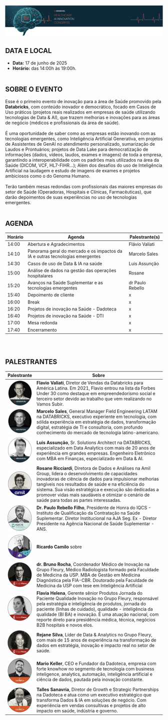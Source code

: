 <img src='https://github.com/Databricks-BR/health/raw/main/image/titulo.png' width='900px'></img>

## DATA E LOCAL

* **Data:** 17 de junho de 2025 </br>
* **Horário:** das 14:00h às 19:00h.
</br></br>

## SOBRE O EVENTO

Esse é o primeiro evento de inovação para a área de Saúde promovido pela **Databricks**, com conteúdo inovador e democrático, focado em Casos de Uso práticos (projetos reais realizados em empresas de saúde utilizando tecnologias de Data & AI), que trazem melhorias e inovações para as áreas de negócio (médicos e profissionais da área de saúde).
</br></br>
É uma oportunidade de saber como as empresas estão inovando com as tecnologias emergentes, como Inteligência Artificial Generativa, em projetos de Assistentes de GenAI no atendimento personalizado, sumarização de Laudos e Prontuários; projetos de Data Lake para democratização de informações (dados, vídeos, laudos, exames e imagens) de toda a empresa, garantindo a interoperabilidade com os padrões mais utilizados na área da Saúde (DICOM, VCF, HL7-FIHR…); Além dos desafios do uso de Inteligência Artificial na laudagem e estudo de imagens de exames e projetos ambiciosos como o do Genoma Humano.
</br></br>
Terão também mesas redondas com profissionais das maiores empresas do setor de Saúde (Operadoras, Hospitais e Clínicas, Farmacêuticas), que darão depoimentos de suas experiências no uso de tecnologias emergentes.
</br></br>

## AGENDA

| Horário |  Agenda  | Palestrante(s) |
| -- | -- | -- |
| 14:00  | Abertura e Agradecimentos	| Flávio Valiati |
| 14:10  | Panorama geral do mercado e os impactos da IA e outras tecnologias emergentes | Marcelo Sales |
| 14:30  | Casos de uso de Data & IA na saúde	| Luis Assunção |
| 15:00  | Análise de dados na gestão das operações hospitalares	| Rosane 
| 15:20  | Avanços na Saúde Suplementar e as tecnologias emergentes	| dr Paulo Rebello |
| 15:40  | Depoimento de cliente	| x |
| 16:00  | Break	| x |
| 16:20  | Projetos de inovação na Saúde - Dadoteca	| x |
| 16:40  | Projetos de inovação na Saúde - DTI	| x |
| 17:00  | Mesa redonda	| x |
| 17:40  | Encerramento	| x |


</br></br>

## PALESTRANTES

|  Palestrante |  Sobre  |
| -- | -- |
| <img src='https://github.com/Databricks-BR/health/raw/main/palestrantes/flavio_valiati.png' width='90px'></img> | **Flavio Valiati**,  Diretor de Vendas da Databricks para América Latina. Em 2021, Flavio entrou na lista da Forbes Under 30 como destaque em empreendedorismo social e terceiro setor devido ao trabalho que vem realizando no Vamos Subir. |
| <img src='https://github.com/Databricks-BR/health/raw/main/palestrantes/marcelo_sales.png' width='90px'></img> | **Marcelo Sales**, General Manager Field Engineering LATAM na DATABRICKS, executivo experiente em tecnologia, com sólida experiência em estratégia de dados, transformação digital, estratégia de TI e consultoria, com profundo conhecimento do mercado de tecnologia latino-americano. |
| <img src='https://github.com/Databricks-BR/health/raw/main/palestrantes/luis_assuncao.png' width='90px'></img> | **Luis Assunção**, Sr. Solutions Architect na DATABRICKS, especializado em Data Analytics com mais de 20 anos de experiência em grandes empresas. Engenheiro Eletrônico com MBA em Finanças, especializado em Data & AI. |
| <img src='https://github.com/Databricks-BR/health/raw/main/palestrantes/rosane_ricciardi.png' width='90px'></img> |  **Rosane Ricciardi**, Diretora de Dados e Análises na Amil Group, lidera o desenvolvimento de capacidades inovadoras de ciência de dados para impulsionar melhorias tangíveis nos resultados de saúde e na eficiência do sistema. Sua visão estratégica e execução são dedicadas a promover vidas mais saudáveis ​​e otimizar o cenário de saúde para todas as partes interessadas. |
| <img src='https://github.com/Databricks-BR/health/raw/main/palestrantes/paulo_rebello.png' width='90px'></img> | **Dr. Paulo Rebello Filho**, Presidente de Honra do IQCS - Instituto de Qualificação da Contratação na Saúde Suplementar. Diretor Institucional na AJA Seg.  Ex - Diretor Presidente na Agência Nacional de Saúde Suplementar - ANS. |
| <img src='https://github.com/Databricks-BR/health/raw/main/palestrantes/ricardo_camilo.png' width='90px'></img> | **Ricardo Camilo**  sobre |
| <img src='https://github.com/Databricks-BR/health/raw/main/palestrantes/bruno_aragao_rocha.png' width='90px'></img> | **dr. Bruno Rocha**, Coordenador Médico de Inovação na Grupo Fleury, Médico Radiologista formado pela Faculdade de Medicina da USP. MBA de Gestão em Medicina Diagnóstica pela FIA-CBR. Doutorado pela Faculdade de Medicina da USP com tese em Inteligência Artificial |
| <img src='https://github.com/Databricks-BR/health/raw/main/palestrantes/flavia_helena.png' width='90px'></img> | **Flavia Helena**, Gerente sênior Produtos Jornada do Paciente Qualidade Inovação no Grupo Fleury, responsável pela estratégia e inteligência de produtos, jornada do paciente (linhas de cuidado), qualidade - inteligência da qualidade (BI BA) e inovação. É uma atuação nacional, com reporte direto para presidência médica, técnica, negócios B2B hospitais e novos elos. |
| <img src='https://github.com/Databricks-BR/health/raw/main/palestrantes/rejane_silva.png' width='90px'></img> | **Rejane Silva**, Líder de Data & Analytics no Grupo Fleury, com mais de 15 anos de experiência na transformação de dados em estratégia, inovação e impacto real no setor de saúde. |
| <img src='https://github.com/Databricks-BR/health/raw/main/palestrantes/mario_keller.png' width='90px'></img> | **Mario Keller**, CEO e Fundador da Dadoteca, empresa com forte knowhow no segmento de tecnologia com business inteligence, analytics, automação, inteligência artificial e ciência de dados, pautada pela inovação constante. |
| <img src='https://github.com/Databricks-BR/health/raw/main/palestrantes/talles_sanavria.png' width='90px'></img> | **Talles Sanavria**, Diretor de Growth e Strategic Partnerships na Dadoteca e atua como um executivo estratégico que transforma Dados & IA em soluções de negócio. Com experiência em vendas consultivas e projetos de alto impacto em saúde, indústria e governo. |



